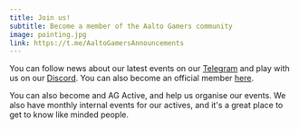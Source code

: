 ```yaml
---
title: Join us!
subtitle: Become a member of the Aalto Gamers community
image: pointing.jpg
link: https://t.me/AaltoGamersAnnouncements
---
```


You can follow news about our latest events on our [Telegram](https://t.me/AaltoGamersAnnouncements) and play with us on our [Discord](https://discord.com/invite/Ew7nGQqHgc). You can also become an official member [here](http://tinyurl.com/joinaaltogamers).

You can also become and AG Active, and help us organise our events. We also have monthly internal events for our actives, and it's a great place to get to know like minded people.
